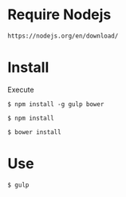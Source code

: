 # Require Nodejs
``` 
https://nodejs.org/en/download/
``` 

# Install

Execute

``` 
$ npm install -g gulp bower

$ npm install

$ bower install
```
# Use
```
$ gulp
```
